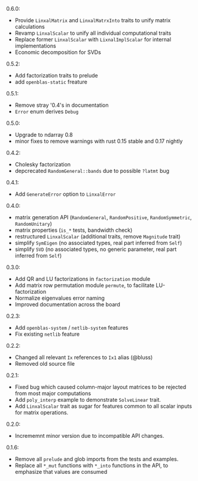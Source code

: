 0.6.0:
 - Provide `LinxalMatrix` and `LinxalMatrxInto` traits to unify matrix calculations
 - Revamp `LinxalScalar` to unify all individual computational traits
 - Replace former `LinxalScalar` with `LixnalImplScalar` for internal implementations
 - Economic decomposition for SVDs

0.5.2:
 - Add factorization traits to prelude
 - add `openblas-static` freature

0.5.1:
 - Remove stray '0.4's in documentation
 - `Error` enum derives `Debug`

0.5.0:
 - Upgrade to ndarray 0.8
 - minor fixes to remove warnings with rust 0.15 stable and 0.17 nightly

0.4.2:
 - Cholesky factorization
 - depcrecated `RandomGeneral::bands` due to possible `?latmt` bug

0.4.1:
 - Add `GenerateError` option to `LinxalError`

0.4.0:
 - matrix generation API (`RandomGeneral`, `RandomPositive`, `RandomSymmetric`, `RandomUnitary`)
 - matrix properties (`is_*` tests, bandwidth check)
 - restructured `LinxalScalar` (additional traits, remove `Magnitude` trait)
 - simplify `SymEigen` (no associated types, real part inferred from `Self`)
 - simplify `SVD` (no associated types, no generic parameter, real part inferred from `Self`)

0.3.0:
 - Add QR and LU factorizations in `factorization` module
 - Add matrix row permutation module `permute`, to facilitate LU-factorization
 - Normalize eigenvalues error naming
 - Improved documentation across the board

0.2.3:
 - Add `openblas-system` / `netlib-system` features
 - Fix existing `netlib` feature

0.2.2:
 - Changed all relevant `Ix` references to `Ix1` alias (@bluss)
 - Removed old source file

0.2.1:
 - Fixed bug which caused column-major layout matrices to be rejected
   from most major computations
 - Add `poly_interp` example to demonstrate `SolveLinear` trait.
 - Add `LinxalScalar` trait as sugar for features common to all scalar
   inputs for matrix operations.

0.2.0:
 - Incrememnt minor version due to incompatible API changes.
 
0.1.6:
 - Remove all `prelude` and glob imports from the tests and examples.
 - Replace all `*_mut` functions with `*_into` functions in the API,
   to emphasize that values are consumed

